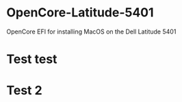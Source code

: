 # OpenCore-Latitude-5401
OpenCore EFI for installing MacOS on the Dell Latitude 5401

# Test test
# Test 2
